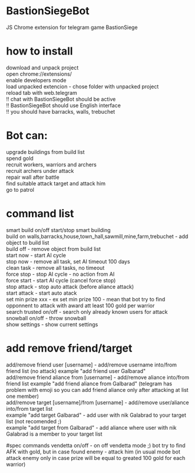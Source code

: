 # BastionSiegeBot
JS Chrome extension for telegram game BastionSiege

# how to install
download and unpack project<br>
open chrome://extensions/<br>
enable developers mode<br>
load unpacked extencion - chose folder with unpacked project<br>
reload tab with web.telegram<br>
!! chat with BastionSiegeBot should be active<br>
!! BastionSiegeBot should use English interface<br>
!! you should have barracks, walls, trebuchet<br>

# Bot can:
upgrade buildings from build list<br>
spend gold<br>
recruit workers, warriors and archers<br>
recruit archers under attack<br>
repair wall after battle<br>
find suitable attack target and attack him<br>
go to patrol<br>

# command list
smart build on/off start/stop smart building<br>
build on  walls,barracks,house,town_hall,sawmill,mine,farm,trebuchet - add object to build list<br>
build off - remove object from build list<br>
start now - start AI cycle<br>
stop now - remove all task, set AI timeout 100 days<br>
clean task - remove all tasks, no timeout<br>
force stop - stop AI cycle - no action from AI<br>
force start - start AI cycle (cancel force stop)<br>
stop attack - stop auto attack (before aliance attack)<br>
start attack - start auto atack<br>
set min prize xxx - ex set min prize 100 - mean that bot try to find opponnent to attack with award att least 100 gold per warrior<br>
search trusted on/off - search only already known users for attack<br>
snowball on/off - throw snowball<br>
show settings - show current settings<br>
 

# add remove friend/target
add/remove friend user [username] - add/remove username into/from friend list (no attack) example "add friend user Galbarad"<br>
add/remove friend aliance from [username] - add/remove aliance into/from friend list example "add friend aliance from Galbarad" (telegram has problem with emoji so you can add friend aliance only after attacking at list one member)<br>
add/remove target [username]/from [username] - add/remove user/aliance into/from target list<br>
example "add target Galbarad" - add user with nik Galabrad to your target list (not recomended ;)<br>
example "add target from Galbarad" - add aliance where user with nik Galabrad is a member to your target list<br>

#spec commands
vendetta on/off - on off vendetta mode ;) bot try to find AFK with gold, but in case found enemy - attack him (in usual mode bot attack enemy only in case prize will be equal to greated 100 gold for each warrior)<br>
